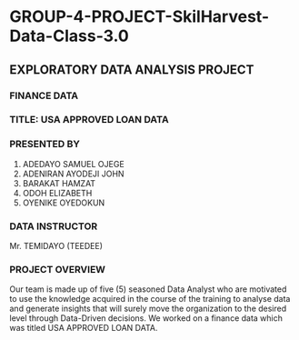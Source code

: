 # GROUP-4-PROJECT-SkilHarvest-Data-Class-3.0
## EXPLORATORY DATA ANALYSIS PROJECT
### FINANCE DATA
### TITLE: USA APPROVED LOAN DATA
### PRESENTED BY
1. ADEDAYO SAMUEL OJEGE
2. ADENIRAN AYODEJI JOHN
3. BARAKAT HAMZAT
4. ODOH ELIZABETH
5. OYENIKE OYEDOKUN
### DATA INSTRUCTOR
Mr. TEMIDAYO (TEEDEE)
### PROJECT OVERVIEW 
Our team is made up of five (5) seasoned Data Analyst who are motivated to use the knowledge acquired in the course of the training to analyse data and generate insights that will surely move the organization to the desired level through Data-Driven decisions. We worked on a finance data which was titled USA APPROVED LOAN DATA. 
